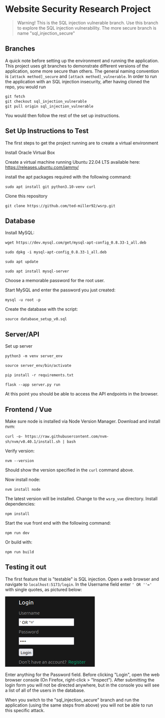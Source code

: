 # Website Security Research Project

> Warning! This is the SQL injection vulnerable branch. Use this branch to explore the SQL injection vulnerability. The more secure branch is name "sql_injection_secure"

## Branches

A quick note before setting up the environment and running the application. This project uses git branches to demonstrate different versions of the application, some more secure than others. The general naming convention is `[attack method]_secure` and `[attack method]_vulnerable`. In order to run the application with an SQL injection insecurity, after having cloned the repo, you would run 

```
git fetch
git checkout sql_injection_vulnerable
git pull origin sql_injection_vulnerable
```
You would then follow the rest of the set up instructions. 

## Set Up Instructions to Test 

The first steps to get the project running are to create a virtual environment

Install Oracle Virtual Box

Create a virtual machine running Ubuntu 22.04 LTS available here:
https://releases.ubuntu.com/jammy/

install the apt packages required with the following command:

`sudo apt install git python3.10-venv curl`

Clone this repository

`git clone https://github.com/ted-miller92/wsrp.git`

## Database 

Install MySQL:

`wget https://dev.mysql.com/get/mysql-apt-config_0.8.33-1_all.deb`

`sudo dpkg -i mysql-apt-config_0.8.33-1_all.deb`

`sudo apt update`

`sudo apt install mysql-server`

Choose a memorable password for the root user.

Start MySQL and enter the password you just created:

`mysql -u root -p`

Create the database with the script:

`source database_setup_v0.sql`

## Server/API

Set up server

`python3 -m venv server_env`

`source server_env/bin/activate`

`pip install -r requirements.txt`

`flask --app server.py run`

At this point you should be able to access the API endpoints in the browser. 

## Frontend / Vue

Make sure node is installed via Node Version Manager. Download and install nvm:

`curl -o- https://raw.githubusercontent.com/nvm-sh/nvm/v0.40.1/install.sh | bash`

Verify version:

`nvm --version`

Should show the version specified in the `curl` command above.

Now install node:

`nvm install node`

The latest version will be installed. Change to the `wsrp_vue` directory. Install dependencies:

`npm install`

Start the vue front end with the following command:

`npm run dev`

Or build with:

`npm run build`


## Testing it out

The first feature that is "testable" is SQL injection. Open a web browser and navigate to `localhost:5173/login`. In the Username field enter `' OR ''='` with single quotes, as pictured below:

![sql injection](public/sql_injection_1.png)

Enter anything for the Password field. Before clicking "Login", open the web browser console (On Firefox, right-click > "Inspect"). After submitting the login form you will not be directed anywhere, but in the console you will see a list of all of the users in the database.

When you switch to the "sql_injection_secure" branch and run the application (using the same steps from above) you will not be able to run this specific attack. 
